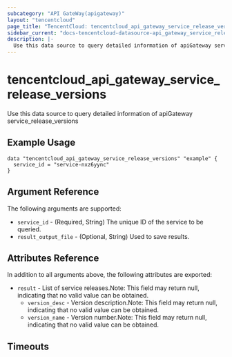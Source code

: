 ```yaml
---
subcategory: "API GateWay(apigateway)"
layout: "tencentcloud"
page_title: "TencentCloud: tencentcloud_api_gateway_service_release_versions"
sidebar_current: "docs-tencentcloud-datasource-api_gateway_service_release_versions"
description: |-
  Use this data source to query detailed information of apiGateway service_release_versions
---
```


# tencentcloud_api_gateway_service_release_versions

Use this data source to query detailed information of apiGateway service_release_versions

## Example Usage

```hcl
data "tencentcloud_api_gateway_service_release_versions" "example" {
  service_id = "service-nxz6yync"
}
```

## Argument Reference

The following arguments are supported:

* `service_id` - (Required, String) The unique ID of the service to be queried.
* `result_output_file` - (Optional, String) Used to save results.

## Attributes Reference

In addition to all arguments above, the following attributes are exported:

* `result` - List of service releases.Note: This field may return null, indicating that no valid value can be obtained.
  * `version_desc` - Version description.Note: This field may return null, indicating that no valid value can be obtained.
  * `version_name` - Version number.Note: This field may return null, indicating that no valid value can be obtained.


## Timeouts

<no value>


